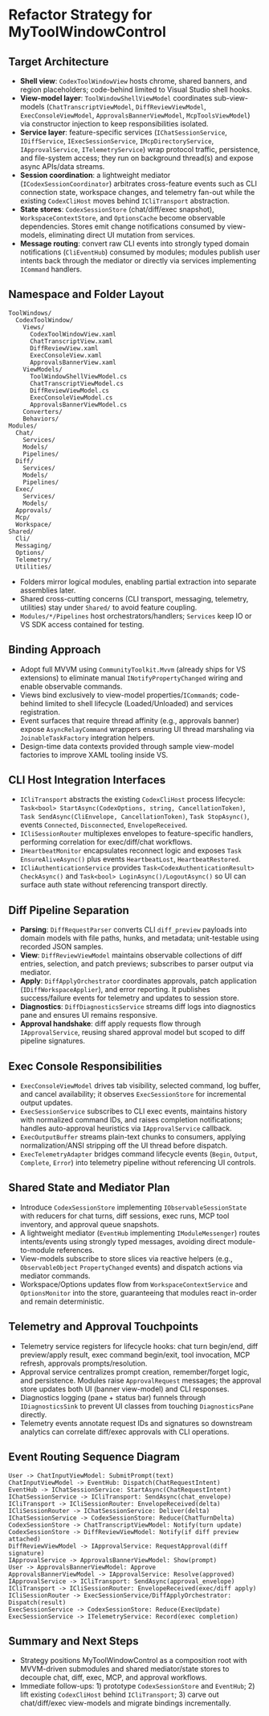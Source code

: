 # Refactor Strategy for MyToolWindowControl

## Target Architecture
- **Shell view**: `CodexToolWindowView` hosts chrome, shared banners, and region placeholders; code-behind limited to Visual Studio shell hooks.
- **View-model layer**: `ToolWindowShellViewModel` coordinates sub-view-models (`ChatTranscriptViewModel`, `DiffReviewViewModel`, `ExecConsoleViewModel`, `ApprovalsBannerViewModel`, `McpToolsViewModel`) via constructor injection to keep responsibilities isolated.
- **Service layer**: feature-specific services (`IChatSessionService`, `IDiffService`, `IExecSessionService`, `IMcpDirectoryService`, `IApprovalService`, `ITelemetryService`) wrap protocol traffic, persistence, and file-system access; they run on background thread(s) and expose async APIs/data streams.
- **Session coordination**: a lightweight mediator (`ICodexSessionCoordinator`) arbitrates cross-feature events such as CLI connection state, workspace changes, and telemetry fan-out while the existing `CodexCliHost` moves behind `ICliTransport` abstraction.
- **State stores**: `CodexSessionStore` (chat/diff/exec snapshot), `WorkspaceContextStore`, and `OptionsCache` become observable dependencies. Stores emit change notifications consumed by view-models, eliminating direct UI mutation from services.
- **Message routing**: convert raw CLI events into strongly typed domain notifications (`CliEventHub`) consumed by modules; modules publish user intents back through the mediator or directly via services implementing `ICommand` handlers.

## Namespace and Folder Layout
```
ToolWindows/
  CodexToolWindow/
    Views/
      CodexToolWindowView.xaml
      ChatTranscriptView.xaml
      DiffReviewView.xaml
      ExecConsoleView.xaml
      ApprovalsBannerView.xaml
    ViewModels/
      ToolWindowShellViewModel.cs
      ChatTranscriptViewModel.cs
      DiffReviewViewModel.cs
      ExecConsoleViewModel.cs
      ApprovalsBannerViewModel.cs
    Converters/
    Behaviors/
Modules/
  Chat/
    Services/
    Models/
    Pipelines/
  Diff/
    Services/
    Models/
    Pipelines/
  Exec/
    Services/
    Models/
  Approvals/
  Mcp/
  Workspace/
Shared/
  Cli/
  Messaging/
  Options/
  Telemetry/
  Utilities/
```
- Folders mirror logical modules, enabling partial extraction into separate assemblies later.
- Shared cross-cutting concerns (CLI transport, messaging, telemetry, utilities) stay under `Shared/` to avoid feature coupling.
- `Modules/*/Pipelines` host orchestrators/handlers; `Services` keep IO or VS SDK access contained for testing.

## Binding Approach
- Adopt full MVVM using `CommunityToolkit.Mvvm` (already ships for VS extensions) to eliminate manual `INotifyPropertyChanged` wiring and enable observable commands.
- Views bind exclusively to view-model properties/`ICommand`s; code-behind limited to shell lifecycle (Loaded/Unloaded) and services registration.
- Event surfaces that require thread affinity (e.g., approvals banner) expose `AsyncRelayCommand` wrappers ensuring UI thread marshaling via `JoinableTaskFactory` integration helpers.
- Design-time data contexts provided through sample view-model factories to improve XAML tooling inside VS.

## CLI Host Integration Interfaces
- `ICliTransport` abstracts the existing `CodexCliHost` process lifecycle: `Task<bool> StartAsync(CodexOptions, string, CancellationToken)`, `Task SendAsync(CliEnvelope, CancellationToken)`, `Task StopAsync()`, events `Connected`, `Disconnected`, `EnvelopeReceived`.
- `ICliSessionRouter` multiplexes envelopes to feature-specific handlers, performing correlation for exec/diff/chat workflows.
- `IHeartbeatMonitor` encapsulates reconnect logic and exposes `Task EnsureAliveAsync()` plus events `HeartbeatLost`, `HeartbeatRestored`.
- `ICliAuthenticationService` provides `Task<CodexAuthenticationResult> CheckAsync()` and `Task<bool> LoginAsync()/LogoutAsync()` so UI can surface auth state without referencing transport directly.

## Diff Pipeline Separation
- **Parsing**: `DiffRequestParser` converts CLI `diff_preview` payloads into domain models with file paths, hunks, and metadata; unit-testable using recorded JSON samples.
- **View**: `DiffReviewViewModel` maintains observable collections of diff entries, selection, and patch previews; subscribes to parser output via mediator.
- **Apply**: `DiffApplyOrchestrator` coordinates approvals, patch application (`IDiffWorkspaceApplier`), and error reporting. It publishes success/failure events for telemetry and updates to session store.
- **Diagnostics**: `DiffDiagnosticsService` streams diff logs into diagnostics pane and ensures UI remains responsive.
- **Approval handshake**: diff apply requests flow through `IApprovalService`, reusing shared approval model but scoped to diff pipeline signatures.

## Exec Console Responsibilities
- `ExecConsoleViewModel` drives tab visibility, selected command, log buffer, and cancel availability; it observes `ExecSessionStore` for incremental output updates.
- `ExecSessionService` subscribes to CLI exec events, maintains history with normalized command IDs, and raises completion notifications; handles auto-approval heuristics via `IApprovalService` callback.
- `ExecOutputBuffer` streams plain-text chunks to consumers, applying normalization/ANSI stripping off the UI thread before dispatch.
- `ExecTelemetryAdapter` bridges command lifecycle events (`Begin`, `Output`, `Complete`, `Error`) into telemetry pipeline without referencing UI controls.

## Shared State and Mediator Plan
- Introduce `CodexSessionStore` implementing `IObservableSessionState` with reducers for chat turns, diff sessions, exec runs, MCP tool inventory, and approval queue snapshots.
- A lightweight mediator (`EventHub` implementing `IModuleMessenger`) routes intents/events using strongly typed messages, avoiding direct module-to-module references.
- View-models subscribe to store slices via reactive helpers (e.g., `ObservableObject` `PropertyChanged` events) and dispatch actions via mediator commands.
- Workspace/Options updates flow from `WorkspaceContextService` and `OptionsMonitor` into the store, guaranteeing that modules react in-order and remain deterministic.

## Telemetry and Approval Touchpoints
- Telemetry service registers for lifecycle hooks: chat turn begin/end, diff preview/apply result, exec command begin/exit, tool invocation, MCP refresh, approvals prompts/resolution.
- Approval service centralizes prompt creation, remember/forget logic, and persistence. Modules raise `ApprovalRequest` messages; the approval store updates both UI (banner view-model) and CLI responses.
- Diagnostics logging (pane + status bar) funnels through `IDiagnosticsSink` to prevent UI classes from touching `DiagnosticsPane` directly.
- Telemetry events annotate request IDs and signatures so downstream analytics can correlate diff/exec approvals with CLI operations.

## Event Routing Sequence Diagram
```
User -> ChatInputViewModel: SubmitPrompt(text)
ChatInputViewModel -> EventHub: Dispatch(ChatRequestIntent)
EventHub -> IChatSessionService: StartAsync(ChatRequestIntent)
IChatSessionService -> ICliTransport: SendAsync(chat_envelope)
ICliTransport -> ICliSessionRouter: EnvelopeReceived(delta)
ICliSessionRouter -> IChatSessionService: Deliver(delta)
IChatSessionService -> CodexSessionStore: Reduce(ChatTurnDelta)
CodexSessionStore -> ChatTranscriptViewModel: Notify(turn update)
CodexSessionStore -> DiffReviewViewModel: Notify(if diff preview attached)
DiffReviewViewModel -> IApprovalService: RequestApproval(diff signature)
IApprovalService -> ApprovalsBannerViewModel: Show(prompt)
User -> ApprovalsBannerViewModel: Approve
ApprovalsBannerViewModel -> IApprovalService: Resolve(approved)
IApprovalService -> ICliTransport: SendAsync(approval_envelope)
ICliTransport -> ICliSessionRouter: EnvelopeReceived(exec/diff apply)
ICliSessionRouter -> ExecSessionService/DiffApplyOrchestrator: Dispatch(result)
ExecSessionService -> CodexSessionStore: Reduce(ExecUpdate)
ExecSessionService -> ITelemetryService: Record(exec completion)
```

## Summary and Next Steps
- Strategy positions MyToolWindowControl as a composition root with MVVM-driven submodules and shared mediator/state stores to decouple chat, diff, exec, MCP, and approval workflows.
- Immediate follow-ups: 1) prototype `CodexSessionStore` and `EventHub`; 2) lift existing `CodexCliHost` behind `ICliTransport`; 3) carve out chat/diff/exec view-models and migrate bindings incrementally.

